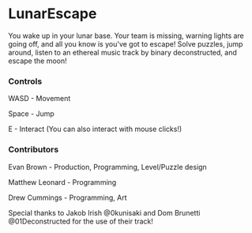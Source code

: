# LunarEscape
You wake up in your lunar base. Your team is missing,  warning lights are going off, and all you know is you've got to escape! Solve puzzles, jump around, listen to an ethereal music track by binary deconstructed, and escape the moon! 

### Controls

WASD - Movement

Space - Jump

E - Interact (You can also interact with mouse clicks!)

### Contributors

Evan Brown - Production, Programming, Level/Puzzle design

Matthew Leonard - Programming

Drew Cummings - Programming,  Art

Special thanks to Jakob Irish @0kunisaki and Dom Brunetti @01Deconstructed for the use of their track!
